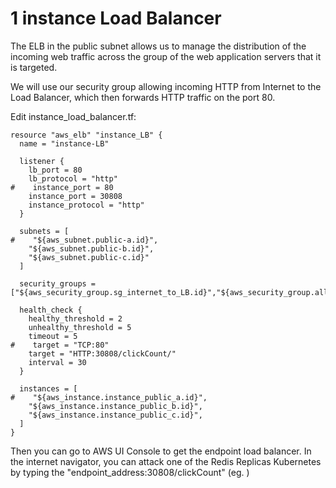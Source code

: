 # 1 instance Load Balancer

The ELB in the public subnet allows us to manage the distribution of the incoming web traffic across the group of the web application servers that it is targeted.

We will use our security group allowing incoming HTTP from Internet to the Load Balancer, which then forwards HTTP traffic on the port 80.


Edit instance_load_balancer.tf:
```console
resource "aws_elb" "instance_LB" {
  name = "instance-LB"

  listener {
    lb_port = 80
    lb_protocol = "http"
#    instance_port = 80
    instance_port = 30808
    instance_protocol = "http"
  }

  subnets = [
#    "${aws_subnet.public-a.id}",
    "${aws_subnet.public-b.id}",
    "${aws_subnet.public-c.id}"
  ]

  security_groups = ["${aws_security_group.sg_internet_to_LB.id}","${aws_security_group.allow_all.id}"]

  health_check {
    healthy_threshold = 2
    unhealthy_threshold = 5
    timeout = 5
#    target = "TCP:80"
    target = "HTTP:30808/clickCount/"
    interval = 30
  }

  instances = [
#    "${aws_instance.instance_public_a.id}",
    "${aws_instance.instance_public_b.id}",
    "${aws_instance.instance_public_c.id}",
  ]
}
```

Then you can go to AWS UI Console to get the endpoint load balancer.
In the internet navigator, you can attack one of the Redis Replicas Kubernetes by typing the "endpoint_address:30808/clickCount" (eg. )
  
